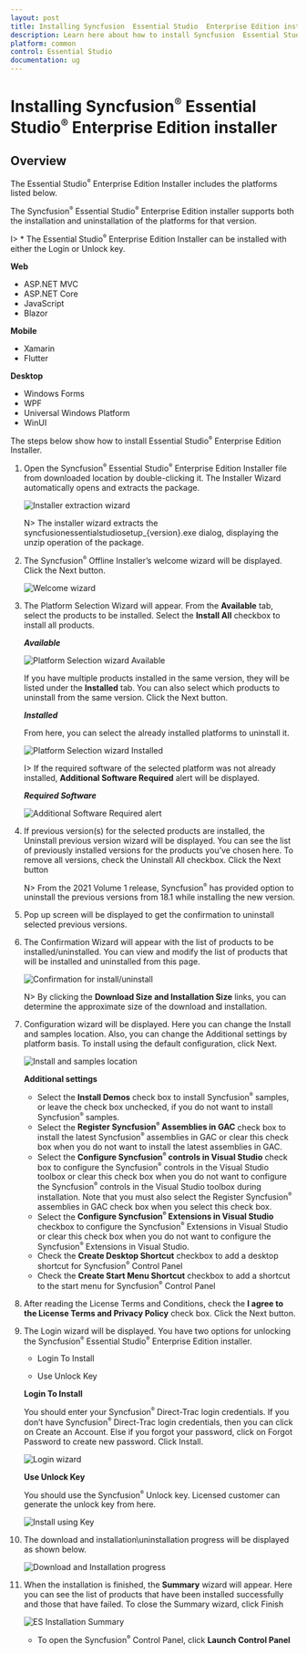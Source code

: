 ```yaml
---
layout: post
title: Installing Syncfusion  Essential Studio  Enterprise Edition installer - Syncfusion
description: Learn here about how to install Syncfusion  Essential Studio  Enterprise Edition installer after downloading from our Syncfusion  website.
platform: common
control: Essential Studio
documentation: ug
---
```


# Installing Syncfusion<sup style="font-size:70%">&reg;</sup>  Essential Studio<sup style="font-size:70%">&reg;</sup>  Enterprise Edition installer


## Overview

The Essential Studio<sup style="font-size:70%">&reg;</sup>  Enterprise Edition Installer includes the platforms listed below.

The Syncfusion<sup style="font-size:70%">&reg;</sup>  Essential Studio<sup style="font-size:70%">&reg;</sup>  Enterprise Edition installer supports both the installation and uninstallation of the platforms for that version.

I> * The Essential Studio<sup style="font-size:70%">&reg;</sup>  Enterprise Edition Installer can be installed with either the Login or Unlock key.

**Web**

* ASP.NET MVC
* ASP.NET Core
* JavaScript
* Blazor

**Mobile**

* Xamarin
* Flutter

**Desktop**

* Windows Forms
* WPF
* Universal Windows Platform
* WinUI
 
 
The steps below show how to install Essential Studio<sup style="font-size:70%">&reg;</sup>  Enterprise Edition Installer.

1.  Open the Syncfusion<sup style="font-size:70%">&reg;</sup>  Essential Studio<sup style="font-size:70%">&reg;</sup>  Enterprise Edition Installer file from downloaded location by double-clicking it. The Installer Wizard automatically opens and extracts the package.

    ![Installer extraction wizard](images/Step-by-Step-Installation_img1.png)

    
    N> The installer wizard extracts the syncfusionessentialstudiosetup_{version}.exe dialog, displaying the unzip operation of the package.
    
2.  The Syncfusion<sup style="font-size:70%">&reg;</sup>  Offline Installer’s welcome wizard will be displayed. Click the Next button.

    ![Welcome wizard](images/Step-by-Step-Installation_img2.png)

  
3.  The Platform Selection Wizard will appear. From the **Available** tab, select the products to be installed. Select the **Install All** checkbox to install all products.

    <em>**Available**</em>
	
    ![Platform Selection wizard Available](images/Step-by-Step-Installation_img3.png)

    If you have multiple products installed in the same version, they will be listed under the **Installed** tab. You can also select which products to uninstall from the same version. Click the Next button.
	
    <em>**Installed**</em>

    From here, you can select the already installed platforms to uninstall it.	

    ![Platform Selection wizard Installed](images/Step-by-Step-Installation_img4.png)
	
    I> If the required software of the selected platform was not already installed, **Additional Software Required** alert will be displayed.
	
    <em>**Required Software**</em>
	
    ![Additional Software Required alert](images/Step-by-Step-Installation_img5.png)
	
4.  If previous version(s) for the selected products are installed, the Uninstall previous version wizard will be displayed. You can see the list of previously installed versions for the products you’ve chosen here. To remove all versions, check the Uninstall All checkbox. Click the Next button

    N> From the 2021 Volume 1 release, Syncfusion<sup style="font-size:70%">&reg;</sup>  has provided option to uninstall the previous versions from 18.1 while installing the new version.
   
5.  Pop up screen will be displayed to get the confirmation to uninstall selected previous versions.

6.  The Confirmation Wizard will appear with the list of products to be installed/uninstalled. You can view and modify the list of products that will be installed and uninstalled from this page.

    ![Confirmation for install/uninstall](images/Step-by-Step-Installation_img7.png)
	
    N> By clicking the **Download Size and Installation Size** links, you can determine the approximate size of the download and installation.
	
   
7.  Configuration wizard will be displayed. Here you can change the Install and samples location. Also, you can change the Additional settings by platform basis. To install using the default configuration, click Next.

    ![Install and samples location](images/Step-by-Step-Installation_img8.png)
	
    **Additional settings**
   
    * Select the **Install Demos** check box to install Syncfusion<sup style="font-size:70%">&reg;</sup>  samples, or leave the check box unchecked, if you do not want to install Syncfusion<sup style="font-size:70%">&reg;</sup>  samples.
    * Select the **Register Syncfusion<sup style="font-size:70%">&reg;</sup>  Assemblies in GAC** check box to install the latest Syncfusion<sup style="font-size:70%">&reg;</sup>  assemblies in GAC or clear this check box when you do not want to install the latest assemblies in GAC.
    * Select the **Configure Syncfusion<sup style="font-size:70%">&reg;</sup>  controls in Visual Studio** check box to configure the Syncfusion<sup style="font-size:70%">&reg;</sup>  controls in the Visual Studio toolbox or clear this check box when you do not want to configure the Syncfusion<sup style="font-size:70%">&reg;</sup>  controls in the Visual Studio toolbox during installation. Note that you must also select the Register Syncfusion<sup style="font-size:70%">&reg;</sup>  assemblies in GAC check box when you select this check box.
    * Select the **Configure Syncfusion<sup style="font-size:70%">&reg;</sup>  Extensions in Visual Studio** checkbox to configure the Syncfusion<sup style="font-size:70%">&reg;</sup>  Extensions in Visual Studio or clear this check box when you do not want to configure the Syncfusion<sup style="font-size:70%">&reg;</sup>  Extensions in Visual Studio.
    * Check the **Create Desktop Shortcut** checkbox to add a desktop shortcut for Syncfusion<sup style="font-size:70%">&reg;</sup>  Control Panel
    * Check the **Create Start Menu Shortcut** checkbox to add a shortcut to the start menu for Syncfusion<sup style="font-size:70%">&reg;</sup>  Control Panel

8.  After reading the License Terms and Conditions, check the **I agree to the License Terms and Privacy Policy** check box. Click the Next button.

9.  The Login wizard will be displayed. You have two options for unlocking the Syncfusion<sup style="font-size:70%">&reg;</sup>  Essential Studio<sup style="font-size:70%">&reg;</sup>  Enterprise Edition installer.
    
    * Login To Install
    
	* Use Unlock Key
    
    <b>Login To Install</b>
    
    You should enter your Syncfusion<sup style="font-size:70%">&reg;</sup>  Direct-Trac login credentials. If you don’t have Syncfusion<sup style="font-size:70%">&reg;</sup>  Direct-Trac login credentials, then you can click on Create an Account. Else if you forgot your password, click on Forgot Password to create new password. Click Install.
    
    ![Login wizard](images/Step-by-Step-Installation_img9.png)
    
    <b>Use Unlock Key</b>
   
    You should use the Syncfusion<sup style="font-size:70%">&reg;</sup>  Unlock key. Licensed customer can generate the unlock key from here.
    
    ![Install using Key](images/Step-by-Step-Installation_img10.png)
    
10. The download and installation\uninstallation progress will be displayed as shown below.

    ![Download and Installation progress](images/Step-by-Step-Installation_img11.png)

11. When the installation is finished, the **Summary** wizard will appear. Here you can see the list of products that have been installed successfully and those that have failed. To close the Summary wizard, click Finish

    ![ES Installation Summary](images/Step-by-Step-Installation_img12.png)
	
    * To open the Syncfusion<sup style="font-size:70%">&reg;</sup>  Control Panel, click **Launch Control Panel**   

